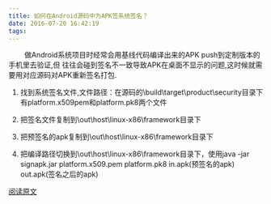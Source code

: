 ```yaml
---
title: 如何在Android源码中为APK签系统签名？
date: 2016-07-20 16:42:19
tags:
---
```

&#160; &#160; &#160; &#160; 做Android系统项目时经常会用基线代码编译出来的APK push到定制版本的手机里去验证,但
往往会碰到签名不一致导致APK在桌面不显示的问题,这时候就需要用对应源码对APK重新签名打包.
1. 找到系统签名文件,文件路径：在源码的\build\target\product\security目录下有platform.x509pem和platform.pk8两个文件

2. 把签名文件复制到\out\host\linux-x86\framework目录下

3. 把预签名的apk复制到\out\host\linux-x86\framework目录下

4. 把编译路径切换到\out\host\linux-x86\framework目录下，使用java -jar signapk.jar platform.x509.pem platform.pk8 in.apk(预签名的apk) out.apk(签名之后的apk)

[阅读原文](http://ckj375.github.io/2016/07/20/%E5%A6%82%E4%BD%95%E5%9C%A8Android%E6%BA%90%E7%A0%81%E4%B8%AD%E4%B8%BAAPK%E7%AD%BE%E7%B3%BB%E7%BB%9F%E7%AD%BE%E5%90%8D%EF%BC%9F/)
